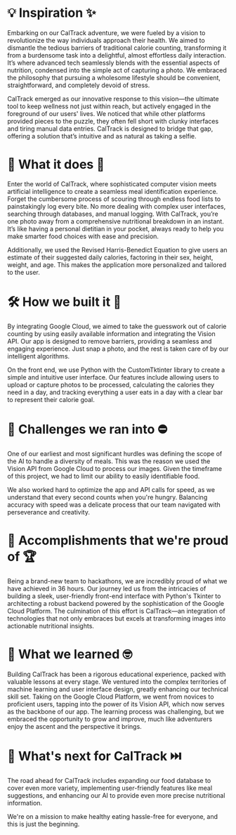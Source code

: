 # 💡 Inspiration ✨

Embarking on our CalTrack adventure, we were fueled by a vision to revolutionize the way individuals approach their health. We aimed to dismantle the tedious barriers of traditional calorie counting, transforming it from a burdensome task into a delightful, almost effortless daily interaction. It’s where advanced tech seamlessly blends with the essential aspects of nutrition, condensed into the simple act of capturing a photo. We embraced the philosophy that pursuing a wholesome lifestyle should be convenient, straightforward, and completely devoid of stress.

CalTrack emerged as our innovative response to this vision—the ultimate tool to keep wellness not just within reach, but actively engaged in the foreground of our users' lives. We noticed that while other platforms provided pieces to the puzzle, they often fell short with clunky interfaces and tiring manual data entries. CalTrack is designed to bridge that gap, offering a solution that’s intuitive and as natural as taking a selfie.

# 🍎 What it does 🥗

Enter the world of CalTrack, where sophisticated computer vision meets artificial intelligence to create a seamless meal identification experience. Forget the cumbersome process of scouring through endless food lists to painstakingly log every bite. No more dealing with complex user interfaces, searching through databases, and manual logging. With CalTrack, you’re one photo away from a comprehensive nutritional breakdown in an instant. It’s like having a personal dietitian in your pocket, always ready to help you make smarter food choices with ease and precision.

Additionally, we used the Revised Harris-Benedict Equation to give users an estimate of their suggested daily calories, factoring in their sex, height, weight, and age. This makes the application more personalized and tailored to the user.

# 🛠️ How we built it 💬

By integrating Google Cloud, we aimed to take the guesswork out of calorie counting by using easily available information and integrating the Vision API. Our app is designed to remove barriers, providing a seamless and engaging experience. Just snap a photo, and the rest is taken care of by our intelligent algorithms.

On the front end, we use Python with the CustomTktinter library to create a simple and intuitive user interface. Our features include allowing users to upload or capture photos to be processed, calculating the calories they need in a day, and tracking everything a user eats in a day with a clear bar to represent their calorie goal.

# 🚧 Challenges we ran into ⛔

One of our earliest and most significant hurdles was defining the scope of the AI to handle a diversity of meals. This was the reason we used the Vision API from Google Cloud to process our images. Given the timeframe of this project, we had to limit our ability to easily identifiable food. 

We also worked hard to optimize the app and API calls for speed, as we understand that every second counts when you're hungry. Balancing accuracy with speed was a delicate process that our team navigated with perseverance and creativity.

# 🎉 Accomplishments that we're proud of 🏆

Being a brand-new team to hackathons, we are incredibly proud of what we have achieved in 36 hours. Our journey led us from the intricacies of building a sleek, user-friendly front-end interface with Python's Tkinter to architecting a robust backend powered by the sophistication of the Google Cloud Platform. The culmination of this effort is CalTrack—an integration of technologies that not only embraces but excels at transforming images into actionable nutritional insights.

# 🧠 What we learned 🤓

Building CalTrack has been a rigorous educational experience, packed with valuable lessons at every stage. We ventured into the complex territories of machine learning and user interface design, greatly enhancing our technical skill set. Taking on the Google Cloud Platform, we went from novices to proficient users, tapping into the power of its Vision API, which now serves as the backbone of our app. The learning process was challenging, but we embraced the opportunity to grow and improve, much like adventurers enjoy the ascent and the perspective it brings.

# 🔮 What's next for CalTrack ⏭️

The road ahead for CalTrack includes expanding our food database to cover even more variety, implementing user-friendly features like meal suggestions, and enhancing our AI to provide even more precise nutritional information. 

We're on a mission to make healthy eating hassle-free for everyone, and this is just the beginning.
